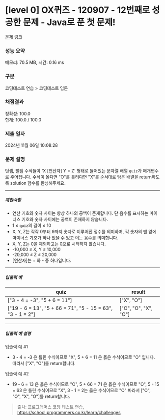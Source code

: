 # [level 0] OX퀴즈 - 120907 - 12번째로 성공한 문제 - Java로 푼 첫 문제!

[문제 링크](https://school.programmers.co.kr/learn/courses/30/lessons/120907?language=java) 

### 성능 요약

메모리: 70.5 MB, 시간: 0.16 ms

### 구분

코딩테스트 연습 > 코딩테스트 입문

### 채점결과

정확성: 100.0<br/>합계: 100.0 / 100.0

### 제출 일자

2024년 11월 06일 10:08:28

### 문제 설명

<p style="user-select: auto !important;">덧셈, 뺄셈 수식들이 'X [연산자] Y = Z' 형태로 들어있는 문자열 배열 <code style="user-select: auto !important;">quiz</code>가 매개변수로 주어집니다. 수식이 옳다면 "O"를 틀리다면 "X"를 순서대로 담은 배열을 return하도록 solution 함수를 완성해주세요.</p>

<hr style="user-select: auto !important;">

<h5 style="user-select: auto !important;">제한사항</h5>

<ul style="user-select: auto !important;">
<li style="user-select: auto !important;">연산 기호와 숫자 사이는 항상 하나의 공백이 존재합니다. 단 음수를 표시하는 마이너스 기호와 숫자 사이에는 공백이 존재하지 않습니다.</li>
<li style="user-select: auto !important;">1 ≤ <code style="user-select: auto !important;">quiz</code>의 길이 ≤ 10</li>
<li style="user-select: auto !important;">X, Y, Z는 각각 0부터 9까지 숫자로 이루어진 정수를 의미하며, 각 숫자의 맨 앞에 마이너스 기호가 하나 있을 수 있고 이는 음수를 의미합니다.</li>
<li style="user-select: auto !important;">X, Y, Z는 0을 제외하고는 0으로 시작하지 않습니다.</li>
<li style="user-select: auto !important;">-10,000 ≤ X, Y ≤ 10,000</li>
<li style="user-select: auto !important;">-20,000 ≤ Z ≤ 20,000</li>
<li style="user-select: auto !important;">[연산자]는 + 와 - 중 하나입니다.</li>
</ul>

<hr style="user-select: auto !important;">

<h5 style="user-select: auto !important;">입출력 예</h5>
<table class="table" style="user-select: auto !important;">
        <thead style="user-select: auto !important;"><tr style="user-select: auto !important;">
<th style="user-select: auto !important;">quiz</th>
<th style="user-select: auto !important;">result</th>
</tr>
</thead>
        <tbody style="user-select: auto !important;"><tr style="user-select: auto !important;">
<td style="user-select: auto !important;">["3 - 4 = -3", "5 + 6 = 11"]</td>
<td style="user-select: auto !important;">["X", "O"]</td>
</tr>
<tr style="user-select: auto !important;">
<td style="user-select: auto !important;">["19 - 6 = 13", "5 + 66 = 71", "5 - 15 = 63", "3 - 1 = 2"]</td>
<td style="user-select: auto !important;">["O", "O", "X", "O"]</td>
</tr>
</tbody>
      </table>
<hr style="user-select: auto !important;">

<h5 style="user-select: auto !important;">입출력 예 설명</h5>

<p style="user-select: auto !important;">입출력 예 #1</p>

<ul style="user-select: auto !important;">
<li style="user-select: auto !important;">3 - 4 = -3 은 틀린 수식이므로 "X", 5 + 6 = 11 은 옳은 수식이므로 "O" 입니다. 따라서 ["X", "O"]를 return합니다.</li>
</ul>

<p style="user-select: auto !important;">입출력 예 #2</p>

<ul style="user-select: auto !important;">
<li style="user-select: auto !important;">19 - 6 = 13 은 옳은 수식이므로 "O", 5 + 66 = 71 은 옳은 수식이므로 "O", 5 - 15 = 63 은 틀린 수식이므로 "X", 3 - 1 = 2는 옳은 수식이므로 "O" 따라서 ["O", "O", "X", "O"]를 return합니다.</li>
</ul>


> 출처: 프로그래머스 코딩 테스트 연습, https://school.programmers.co.kr/learn/challenges
